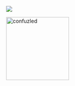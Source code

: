 

[![](https://komarev.com/ghpvc/?username=confuzled&color=orange&label=Profile%20Views)](https://github.com/confuzled/confuzled)

<img height="170" align="left" src="https://github-readme-stats.vercel.app/api?username=confuzled&count_private=true&include_all_commits=true&theme=onedark" alt="confuzled" />

